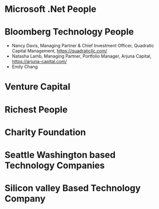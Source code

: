 # Microsoft .Net People

# Bloomberg Technology People
- Nancy Davis, Managing Partner & Chief Investment Officer, Quadratic Capital Management, https://quadraticllc.com/
- Natasha Lamb, Managing Partner, Portfolio Manager, Arjuna Capital, https://arjuna-capital.com/
- Emily Chang

# Venture Capital

# Richest People

# Charity Foundation

# Seattle Washington based Technology Companies

# Silicon valley Based Technology Company
